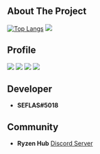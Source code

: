 ## About The Project

[![Top Langs](https://github-readme-stats.vercel.app/api/top-langs/?username=SEFLAS&layout=compact&theme=vision-friendly-dark)](https://github.com/anuraghazra/github-readme-stats)
![](https://cdn.discordapp.com/attachments/975219114937311265/996751893432909885/R.png)
## Profile
![](https://komarev.com/ghpvc/?username=SEFLAS&color=black)
![](https://img.shields.io/badge/Discord-SEFLAS%235018-black)
![](https://img.shields.io/github/languages/top/SEFLAS/x09_log)
![](https://img.shields.io/github/followers/SEFLAS?style=social)

## Developer
- **SEFLAS#5018**
## Community
- **Ryzen Hub** [Discord Server](https://discord.gg/nCRxx5czEh)

